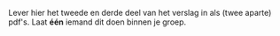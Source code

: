 Lever hier het tweede en derde deel van het verslag in als (twee aparte) pdf's. Laat **één** iemand dit doen binnen je groep.
